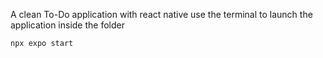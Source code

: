 A clean To-Do application with react native
use the terminal to launch the application inside the folder
```properties
npx expo start
```  
